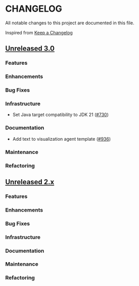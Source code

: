 # CHANGELOG
All notable changes to this project are documented in this file.

Inspired from [Keep a Changelog](https://keepachangelog.com/en/1.1.0/)

## [Unreleased 3.0](https://github.com/opensearch-project/flow-framework/compare/2.x...HEAD)
### Features
### Enhancements
### Bug Fixes
### Infrastructure
- Set Java target compatibility to JDK 21 ([#730](https://github.com/opensearch-project/flow-framework/pull/730))

### Documentation
- Add text to visualization agent template ([#936](https://github.com/opensearch-project/flow-framework/pull/936))

### Maintenance
### Refactoring

## [Unreleased 2.x](https://github.com/opensearch-project/flow-framework/compare/2.18...2.x)
### Features
### Enhancements
### Bug Fixes
### Infrastructure
### Documentation
### Maintenance
### Refactoring

